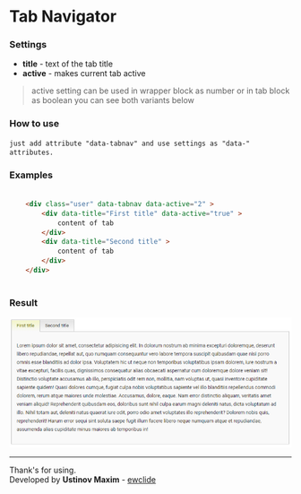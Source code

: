 # Tab Navigator

### Settings

- **title** - text of the tab title
- **active** - makes current tab active

> active setting can be used in wrapper block as number
> or in tab block as boolean
> you can see both variants below

### How to use

	just add attribute "data-tabnav" and use settings as "data-" attributes.  

### Examples

```html

	<div class="user" data-tabnav data-active="2" >
		<div data-title="First title" data-active="true" >
			content of tab
		</div>
		<div data-title="Second title" >
			content of tab
		</div>
	</div>
	
```

### Result

![result](img/result.jpg)

-------------
Thank's for using.  
Developed by **Ustinov Maxim** - [ewclide](http://vk.com/ewclide)